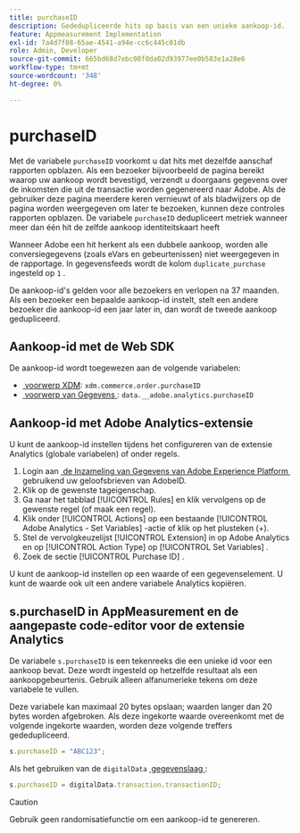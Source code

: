 ```yaml
---
title: purchaseID
description: Gededupliceerde hits op basis van een unieke aankoop-id.
feature: Appmeasurement Implementation
exl-id: 7a4d7f08-65ae-4541-a94e-cc6c445c01db
role: Admin, Developer
source-git-commit: 665bd68d7ebc08f0da02d93977ee0b583e1a28e6
workflow-type: tm+mt
source-wordcount: '348'
ht-degree: 0%

---
```


# purchaseID

Met de variabele `purchaseID` voorkomt u dat hits met dezelfde aanschaf rapporten opblazen. Als een bezoeker bijvoorbeeld de pagina bereikt waarop uw aankoop wordt bevestigd, verzendt u doorgaans gegevens over de inkomsten die uit de transactie worden gegenereerd naar Adobe. Als de gebruiker deze pagina meerdere keren vernieuwt of als bladwijzers op de pagina worden weergegeven om later te bezoeken, kunnen deze controles rapporten opblazen. De variabele `purchaseID` dedupliceert metriek wanneer meer dan één hit de zelfde aankoop identiteitskaart heeft

Wanneer Adobe een hit herkent als een dubbele aankoop, worden alle conversiegegevens (zoals eVars en gebeurtenissen) niet weergegeven in de rapportage. In gegevensfeeds wordt de kolom `duplicate_purchase` ingesteld op `1` .

De aankoop-id&#39;s gelden voor alle bezoekers en verlopen na 37 maanden. Als een bezoeker een bepaalde aankoop-id instelt, stelt een andere bezoeker die aankoop-id een jaar later in, dan wordt de tweede aankoop gedupliceerd.

## Aankoop-id met de Web SDK

De aankoop-id wordt toegewezen aan de volgende variabelen:

* [&#x200B; voorwerp XDM &#x200B;](/help/implement/aep-edge/xdm-var-mapping.md): `xdm.commerce.order.purchaseID`
* [&#x200B; voorwerp van Gegevens &#x200B;](/help/implement/aep-edge/data-var-mapping.md): `data.__adobe.analytics.purchaseID`

## Aankoop-id met Adobe Analytics-extensie

U kunt de aankoop-id instellen tijdens het configureren van de extensie Analytics (globale variabelen) of onder regels.

1. Login aan [&#x200B; de Inzameling van Gegevens van Adobe Experience Platform &#x200B;](https://experience.adobe.com/data-collection) gebruikend uw geloofsbrieven van AdobeID.
2. Klik op de gewenste tageigenschap.
3. Ga naar het tabblad [!UICONTROL Rules] en klik vervolgens op de gewenste regel (of maak een regel).
4. Klik onder [!UICONTROL Actions] op een bestaande [!UICONTROL Adobe Analytics - Set Variables] -actie of klik op het plusteken (+).
5. Stel de vervolgkeuzelijst [!UICONTROL Extension] in op Adobe Analytics en op [!UICONTROL Action Type] op [!UICONTROL Set Variables] .
6. Zoek de sectie [!UICONTROL Purchase ID] .

U kunt de aankoop-id instellen op een waarde of een gegevenselement. U kunt de waarde ook uit een andere variabele Analytics kopiëren.

## s.purchaseID in AppMeasurement en de aangepaste code-editor voor de extensie Analytics

De variabele `s.purchaseID` is een tekenreeks die een unieke id voor een aankoop bevat. Deze wordt ingesteld op hetzelfde resultaat als een aankoopgebeurtenis. Gebruik alleen alfanumerieke tekens om deze variabele te vullen.

Deze variabele kan maximaal 20 bytes opslaan; waarden langer dan 20 bytes worden afgebroken. Als deze ingekorte waarde overeenkomt met de volgende ingekorte waarden, worden deze volgende treffers gededupliceerd.

```js
s.purchaseID = "ABC123";
```

Als het gebruiken van de `digitalData` [&#x200B; gegevenslaag &#x200B;](../../prepare/data-layer.md):

```js
s.purchaseID = digitalData.transaction.transactionID;
```

>[!CAUTION]
>
>Gebruik geen randomisatiefunctie om een aankoop-id te genereren.
